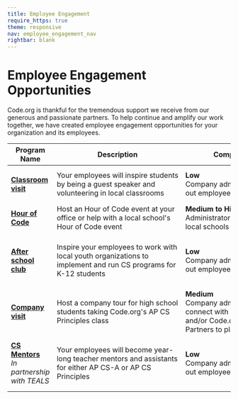 ```yaml
---
title: Employee Engagement
require_https: true
theme: responsive
nav: employee_engagement_nav
rightbar: blank
---
```


# Employee Engagement Opportunities

Code.org is thankful for the tremendous support we receive from our generous and passionate partners. To help continue and amplify our work together, we have created employee engagement opportunities for your organization and its employees.


| Program Name | Description | Company&nbsp;Lift | Employee&nbsp;Lift |
|-------- | -------- | -------- | --------|
|[<strong>Classroom visit</strong>](/employee-engagement/classroom)| Your&nbsp;employees&nbsp;will&nbsp;inspire&nbsp;students by being a guest speaker and volunteering in local classrooms|<strong>Low</strong><br/>Company&nbsp;administrators&nbsp;send<br/>out&nbsp;employee&nbsp;communications|<strong>Low</strong><br/>Employees&nbsp;spend&nbsp;about&nbsp;an<br/>hour volunteering in a classroom|
|[<strong>Hour of Code<strong>](/employee-engagement/hour-of-code)|Host an Hour of Code event at your office or help with a local school's Hour of Code event|<strong>Medium&nbsp;to&nbsp;High</strong><br/>Administrators connect with local schools to plan event|<strong>Low</strong><br/>Employees volunteer at event|
|<strong>[After school club](/employee-engagement/after-school)</strong>|Inspire your employees to work with local youth organizations to implement and run CS programs for K-12 students|<strong>Low</strong><br/>Company administrators send out employee communications|<strong>High</strong><br/>Employees connect with local youth organizations and plan and implement program with youth organization|
|[<strong>Company visit</strong>](/employee-engagement/careers-in-tech)| Host a company tour for high school students taking Code.org's AP CS Principles class|<strong>Medium</strong><br/>Company administrators connect with local schools and/or Code.org Regional Partners to plan event|<strong>Low</strong><br/>Employees volunteer at event|
|[<strong>CS Mentors</strong><br/>](/employee-engagement/cs-mentors)<i>In partnership with TEALS| Your employees will become year-long teacher mentors and assistants for either AP CS-A or AP CS Principles|<strong>Low</strong><br/>Company administrators send out employee communications|<strong>High</strong><br/>Employee is vetted and matched through TEALS and spends 2+ hours a week volunteering during the school year|

<br>
<br>
